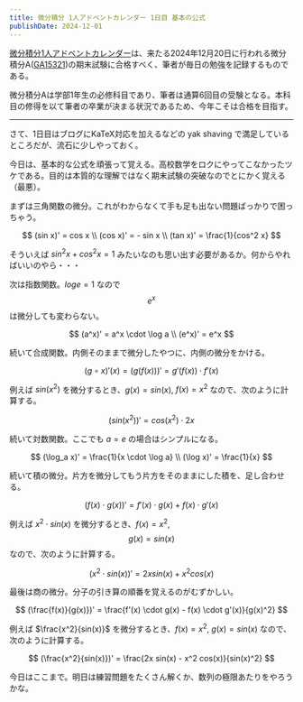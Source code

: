 ```yaml
---
title: 微分積分 1人アドベントカレンダー 1日目 基本の公式
publishDate: 2024-12-01
---
```


[微分積分1人アドベントカレンダー](https://adventar.org/calendars/9959)は、来たる2024年12月20日に行われる微分積分A([GA15321](https://kdb.tsukuba.ac.jp/syllabi/2024/GA15321/jpn))の期末試験に合格すべく、筆者が毎日の勉強を記録するものである。

微分積分Aは学部1年生の必修科目であり、筆者は通算6回目の受験となる。本科目の修得を以て筆者の卒業が決まる状況であるため、今年こそは合格を目指す。

---

さて、1日目はブログにKaTeX対応を加えるなどの yak shaving で満足しているところだが、流石に少しやっておく。

今日は、基本的な公式を頑張って覚える。高校数学をロクにやってこなかったツケである。目的は本質的な理解ではなく期末試験の突破なのでとにかく覚える（最悪）。

まずは三角関数の微分。これがわからなくて手も足も出ない問題ばっかりで困っちゃう。

$$
(sin x)' = cos x \\
(cos x)' = - sin x \\
(tan x)' = \frac{1}{cos^2 x}
$$

そういえば $sin^2x + cos^2x = 1$ みたいなのも思い出す必要があるか。何からやればいいのやら・・・

次は指数関数。$log e = 1$ なので $$e^x$$ は微分しても変わらない。

$$
(a^x)' = a^x \cdot \log a \\
(e^x)' = e^x
$$

続いて合成関数。内側そのままで微分したやつに、内側の微分をかける。

$$
(g \circ x)'(x) = (g(f(x)))' = g'(f(x)) \cdot f'(x)
$$

例えば $sin(x^2)$ を微分するとき、$g(x) = sin(x)$, $f(x) = x^2$ なので、次のように計算する。

$$
(sin(x^2))' = cos(x^2) \cdot 2x
$$

続いて対数関数。ここでも $a = e$ の場合はシンプルになる。

$$
(\log_a x)' = \frac{1}{x \cdot \log a} \\
(\log x)' = \frac{1}{x}
$$

続いて積の微分。片方を微分してもう片方をそのままにした積を、足し合わせる。

$$
(f(x) \cdot g(x))' = f'(x) \cdot g(x) + f(x) \cdot g'(x)
$$

例えば $x^2 \cdot sin(x)$ を微分するとき、$f(x) = x^2$, $$g(x) = sin(x)$$ なので、次のように計算する。

$$
(x^2 \cdot sin(x))' = 2x sin(x) + x^2 cos(x)
$$

最後は商の微分。分子の引き算の順番を覚えるのがむずかしい。

$$
(\frac{f(x)}{g(x)})' = \frac{f'(x) \cdot g(x) - f(x) \cdot g'(x)}{g(x)^2}
$$

例えば $\frac{x^2}{sin(x)}$ を微分するとき、$f(x) = x^2$, $g(x) = sin(x)$ なので、次のように計算する。

$$
(\frac{x^2}{sin(x)})' = \frac{2x sin(x) - x^2 cos(x)}{sin(x)^2}
$$

今日はここまで。明日は練習問題をたくさん解くか、数列の極限あたりをやろうかな。
